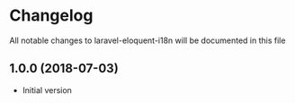 # Changelog
All notable changes to laravel-eloquent-i18n will be documented in this file

## 1.0.0 (2018-07-03)
+ Initial version